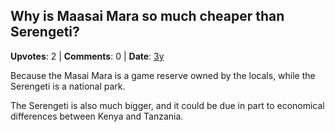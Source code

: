 ## Why is Maasai Mara so much cheaper than Serengeti?
    
**Upvotes**: 2 | **Comments**: 0 | **Date**: [3y](https://www.quora.com/Why-is-Maasai-Mara-so-much-cheaper-than-Serengeti/answer/Gary-Meaney)

Because the Masai Mara is a game reserve owned by the locals, while the Serengeti is a national park.

The Serengeti is also much bigger, and it could be due in part to economical differences between Kenya and Tanzania.

